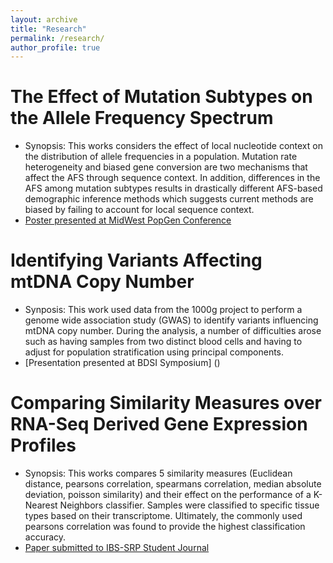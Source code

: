 ```yaml
---
layout: archive
title: "Research"
permalink: /research/
author_profile: true
---
```


   
  
# The Effect of Mutation Subtypes on the Allele Frequency Spectrum   
* Synopsis: This works considers the effect of local nucleotide context on the distribution of allele frequencies in a population. Mutation rate heterogeneity and biased gene conversion are two mechanisms that affect the AFS through sequence context. In addition, differences in the AFS among mutation subtypes results in drastically different AFS-based demographic inference methods which suggests current methods are biased by failing to account for local sequence context.
* [Poster presented at MidWest PopGen Conference](https://github.com/kliao12/kliao12.github.io/blob/master/files/Midwest%20PopGen%20Poster.pdf)
      
# Identifying Variants Affecting mtDNA Copy Number
* Synposis: This work used data from the 1000g project to perform a genome wide association study (GWAS) to identify variants influencing mtDNA copy number. During the analysis, a number of difficulties arose such as having samples from two distinct blood cells and having to adjust for population stratification using principal components.
* [Presentation presented at BDSI Symposium] ()

# Comparing Similarity Measures over RNA-Seq Derived Gene Expression Profiles
*  Synopsis: This works compares 5 similarity measures (Euclidean distance, pearsons correlation, spearmans correlation, median absolute deviation, poisson similarity) and their effect on the performance of a K-Nearest Neighbors classifier. Samples were classified to specific tissue types based on their transcriptome. Ultimately, the commonly used pearsons correlation was found to provide the highest classification accuracy. 
* [Paper submitted to IBS-SRP Student Journal](https://github.com/kliao12/kliao12.github.io/blob/master/files/Kevin%20Liao%20Final%20Paper.pdf)
